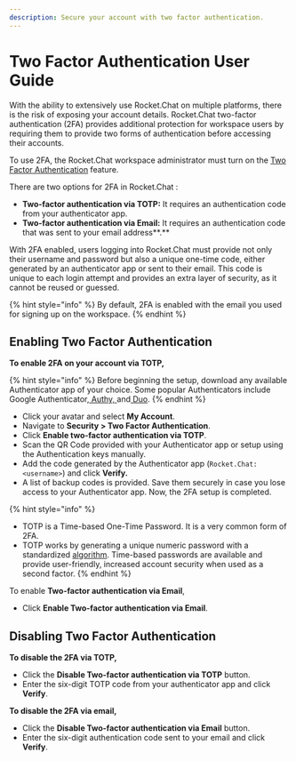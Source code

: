 ```yaml
---
description: Secure your account with two factor authentication.
---
```


# Two Factor Authentication User Guide

With the ability to extensively use Rocket.Chat on multiple platforms, there is the risk of exposing your account details. Rocket.Chat two-factor authentication (2FA) provides additional protection for workspace users by requiring them to provide two forms of authentication before accessing their accounts.

To use 2FA, the Rocket.Chat workspace administrator must turn on the [Two Factor Authentication](../../workspace-administration/settings/accounts/#two-factor-authentication) feature.

There are two options for 2FA in Rocket.Chat :&#x20;

* **Two-factor authentication via TOTP:** It requires an authentication code from your authenticator app.
* **Two-factor authentication via Email:** It requires an authentication code that was sent to your email address**.**&#x20;

With 2FA enabled, users logging into Rocket.Chat must provide not only their username and password but also a unique one-time code, either generated by an authenticator app or sent to their email. This code is unique to each login attempt and provides an extra layer of security, as it cannot be reused or guessed.

{% hint style="info" %}
By default, 2FA is enabled with the email you used for signing up on the workspace.
{% endhint %}

## Enabling Two Factor Authentication

**To enable 2FA on your account via TOTP,**

{% hint style="info" %}
Before beginning the setup, download any available Authenticator app of your choice. Some popular Authenticators include Google Authenticator,[ Authy, ](https://authy.com/)and[ Duo](https://duo.com/).
{% endhint %}

* Click your avatar and select **My Account**.
* Navigate to **Security > Two Factor Authentication**.
* Click **Enable two-factor authentication via TOTP**.
* Scan the QR Code provided with your Authenticator app or setup using the Authentication keys manually.
* Add the code generated by the Authenticator app (`Rocket.Chat: <username>`) and click **Verify.**
* A list of backup codes is provided. Save them securely in case you lose access to your Authenticator app. Now, the 2FA setup is completed.

{% hint style="info" %}
* TOTP is a Time-based One-Time Password. It is a very common form of 2FA.
* TOTP works by generating a unique numeric password with a standardized [algorithm](https://tools.ietf.org/html/rfc6238). Time-based passwords are available and provide user-friendly, increased account security when used as a second factor.
{% endhint %}

To enable **Two-factor authentication via Email**,

* Click **Enable Two-factor authentication via Email**.

## Disabling Two Factor Authentication

**To disable the 2FA via TOTP,**&#x20;

* Click the **Disable Two-factor authentication via TOTP** button.
* Enter the six-digit TOTP code from your authenticator app and click **Verify**.

**To disable the 2FA via email,**&#x20;

* Click the **Disable Two-factor authentication via Email** button.
* Enter the six-digit authentication code sent to your email and click **Verify**.
